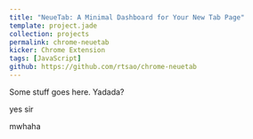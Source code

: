 ```yaml
---
title: "NeueTab: A Minimal Dashboard for Your New Tab Page"
template: project.jade
collection: projects
permalink: chrome-neuetab
kicker: Chrome Extension
tags: [JavaScript]
github: https://github.com/rtsao/chrome-neuetab
---
```


Some stuff goes here. Yadada?

yes sir

mwhaha